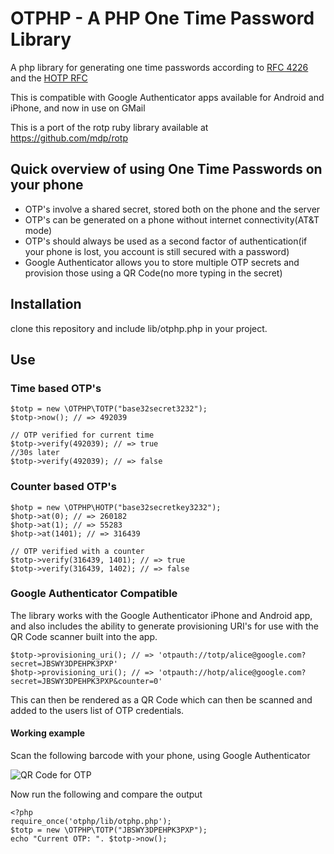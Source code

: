 # OTPHP - A PHP One Time Password Library

A php library for generating one time passwords according to [ RFC 4226 ](http://tools.ietf.org/html/rfc4226) and the [ HOTP RFC ](http://tools.ietf.org/html/draft-mraihi-totp-timebased-00)

This is compatible with Google Authenticator apps available for Android and iPhone, and now in use on GMail

This is a port of the rotp ruby library available at https://github.com/mdp/rotp


## Quick overview of using One Time Passwords on your phone

* OTP's involve a shared secret, stored both on the phone and the server
* OTP's can be generated on a phone without internet connectivity(AT&T mode)
* OTP's should always be used as a second factor of authentication(if your phone is lost, you account is still secured with a password)
* Google Authenticator allows you to store multiple OTP secrets and provision those using a QR Code(no more typing in the secret)

## Installation

   clone this repository and include lib/otphp.php in your project. 

## Use

### Time based OTP's

    $totp = new \OTPHP\TOTP("base32secret3232");
    $totp->now(); // => 492039

    // OTP verified for current time
    $totp->verify(492039); // => true
    //30s later
    $totp->verify(492039); // => false

### Counter based OTP's

    $hotp = new \OTPHP\HOTP("base32secretkey3232");
    $hotp->at(0); // => 260182
    $hotp->at(1); // => 55283
    $hotp->at(1401); // => 316439

    // OTP verified with a counter
    $totp->verify(316439, 1401); // => true
    $totp->verify(316439, 1402); // => false

### Google Authenticator Compatible

The library works with the Google Authenticator iPhone and Android app, and also
includes the ability to generate provisioning URI's for use with the QR Code scanner
built into the app.

    $totp->provisioning_uri(); // => 'otpauth://totp/alice@google.com?secret=JBSWY3DPEHPK3PXP'
    $hotp->provisioning_uri(); // => 'otpauth://hotp/alice@google.com?secret=JBSWY3DPEHPK3PXP&counter=0'

This can then be rendered as a QR Code which can then be scanned and added to the users
list of OTP credentials.

#### Working example

Scan the following barcode with your phone, using Google Authenticator

![QR Code for OTP](http://chart.apis.google.com/chart?cht=qr&chs=250x250&chl=otpauth%3A%2F%2Ftotp%2Falice%40google.com%3Fsecret%3DJBSWY3DPEHPK3PXP)

Now run the following and compare the output

    <?php
    require_once('otphp/lib/otphp.php');
    $totp = new \OTPHP\TOTP("JBSWY3DPEHPK3PXP");
    echo "Current OTP: ". $totp->now();

